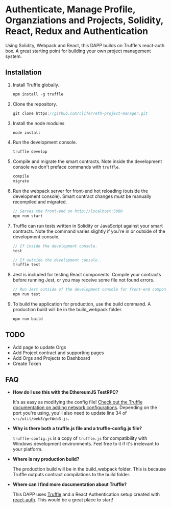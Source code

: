 # Authenticate, Manage Profile, Organziations and Projects, Solidity, React, Redux and Authentication

Using Solidity, Webpack and React, this DAPP builds on Truffle's react-auth box. A great starting point for building your own project management system.

## Installation

1. Install Truffle globally.
    ```javascript
    npm install -g truffle
    ```

2. Clone the repository.
    ```javascript
    git clone https://github.com/clifer/eth-project-manager.git
    ```

3. Install the node modules
    ```javascript
    node install
    ```

4. Run the development console.
    ```javascript
    truffle develop
    ```

5. Compile and migrate the smart contracts. Note inside the development console we don't preface commands with `truffle`.
    ```javascript
    compile
    migrate
    ```

6. Run the webpack server for front-end hot reloading (outside the development console). Smart contract changes must be manually recompiled and migrated.
    ```javascript
    // Serves the front-end on http://localhost:3000
    npm run start
    ```

7. Truffle can run tests written in Solidity or JavaScript against your smart contracts. Note the command varies slightly if you're in or outside of the development console.
    ```javascript
    // If inside the development console.
    test

    // If outside the development console..
    truffle test
    ```

8. Jest is included for testing React components. Compile your contracts before running Jest, or you may receive some file not found errors.
    ```javascript
    // Run Jest outside of the development console for front-end component tests.
    npm run test
    ```

9. To build the application for production, use the build command. A production build will be in the build_webpack folder.
    ```javascript
    npm run build
    ```

## TODO

* Add page to update Orgs
* Add Project contract and supporting pages
* Add Orgs and Projects to Dashboard
* Create Token

## FAQ

* __How do I use this with the EthereumJS TestRPC?__

    It's as easy as modifying the config file! [Check out the Truffle documentation on adding network configurations](http://truffleframework.com/docs/advanced/configuration#networks). Depending on the port you're using, you'll also need to update line 34 of `src/util/web3/getWeb3.js`.

* __Why is there both a truffle.js file and a truffle-config.js file?__

    `truffle-config.js` is a copy of `truffle.js` for compatibility with Windows development environments. Feel free to it if it's irrelevant to your platform.

* __Where is my production build?__

    The production build will be in the build_webpack folder. This is because Truffle outputs contract compilations to the build folder.

* __Where can I find more documentation about Truffle?__

    This DAPP uses [Truffle](http://truffleframework.com/) and a React Authentication setup created with [react-auth](https://truffleframework.com/boxes/react-auth). This would be a great place to start!
